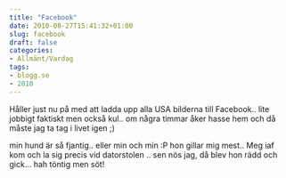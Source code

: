 ```yaml
---
title: "Facebook"
date: 2010-08-27T15:41:32+01:00
slug: facebook
draft: false
categories:
- Allmänt/Vardag
tags:
- blogg.se
- 2010
---
```

Håller just nu på med att ladda upp alla USA bilderna till Facebook.. lite jobbigt faktiskt men också kul.. om några timmar åker hasse hem och då måste jag ta tag i livet igen ;)  
  
min hund är så fjantig.. eller min och min :P hon gillar mig mest.. Meg iaf kom och la sig precis vid datorstolen .. sen nös jag, då blev hon rädd och gick... hah töntig men söt!